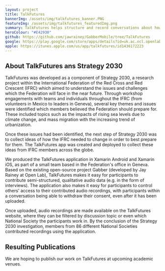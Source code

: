 ```yaml
---
layout: project
title: TalkFutures
bannerImg: /assets/img/talkfutures_banner.PNG
featureImg: /assets/img/talkfutures_featuredImg.png
summary: TalkFutures helps structure and record conversations about how the Red Cross and Red Crescent can adapt to the challenges of the future.
heroColour: "#E42930"
github: https://github.com/jawrainey/GabberMobile/tree/TalkFutures
google: https://play.google.com/store/apps/details?id=uk.ac.ncl.openlab.talkfutures
apple: https://itunes.apple.com/us/app/talkfutures/id1436172223
---
```


## About TalkFutures ans Strategy 2030

TalkFutures was developed as a component of Strategy 2030, a research project
within the International Federation of the Red Cross and Red Crescent (IFRC)
which aimed to understand the issues and challenges which the Federation will
face in the near future. Through workshop engagements with teams and individuals
throughout the IFRC (from volunteers in Mexico to leaders in Geneva), several
key themes and issues were identified which members believed the Federation
should prepare for. These included topics such as the impacts of rising sea
levels due to climate change, and mass migration with the increasing trend of
urbanization. 

Once these issues had been identified, the next step of Strategy 2030 was to
collect ideas of how the IFRC needed to change in order to best prepare for
them. The TalkFutures app was created and deployed to collect these ideas from
IFRC members across the globe.

We produced the TalkFutures application in Xamarin Android and Xamarin iOS, as
part of a small team based in the Federation's office in Geneva. Based on the
existing open-source project Gabber (developed by Jay Rainey at Open Lab),
TalkFutures makes it easy for participants to contribute semi-structured,
qualitative audio data (e.g. in the form of interviews). The application also
makes it easy for participants to control others' access to their contributed
audio recordings, with participants within a conversation being able to withdraw
their consent, even after it has been uploaded.

Once uploaded, audio recordings are made available on the TalkFutures website,
where they can be filtered by discussion topic or even which National Society
the participants work in. By the conclusion of the Strategy 2030 investigation,
members from 86 different National Societies contributed recordings using the application.

## Resulting Publications

We are hoping to publish our work on TalkFutures at upcoming academic venues.